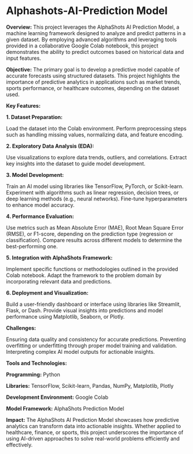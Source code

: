# Alphashots-AI-Prediction Model

**Overview:**
This project leverages the AlphaShots AI Prediction Model, a machine learning framework designed to analyze and predict patterns in a given dataset. By employing advanced algorithms and leveraging tools provided in a collaborative Google Colab notebook, this project demonstrates the ability to predict outcomes based on historical data and input features.

**Objective:**
The primary goal is to develop a predictive model capable of accurate forecasts using structured datasets. This project highlights the importance of predictive analytics in applications such as market trends, sports performance, or healthcare outcomes, depending on the dataset used.

**Key Features:**

**1. Dataset Preparation:**

Load the dataset into the Colab environment.
Perform preprocessing steps such as handling missing values, normalizing data, and feature encoding.

**2. Exploratory Data Analysis (EDA):**

Use visualizations to explore data trends, outliers, and correlations.
Extract key insights into the dataset to guide model development.

**3. Model Development:**

Train an AI model using libraries like TensorFlow, PyTorch, or Scikit-learn.
Experiment with algorithms such as linear regression, decision trees, or deep learning methods (e.g., neural networks).
Fine-tune hyperparameters to enhance model accuracy.

**4. Performance Evaluation:**

Use metrics such as Mean Absolute Error (MAE), Root Mean Square Error (RMSE), or F1-score, depending on the prediction type (regression or classification).
Compare results across different models to determine the best-performing one.

**5. Integration with AlphaShots Framework:**

Implement specific functions or methodologies outlined in the provided Colab notebook.
Adapt the framework to the problem domain by incorporating relevant data and predictions.

**6. Deployment and Visualization:**

Build a user-friendly dashboard or interface using libraries like Streamlit, Flask, or Dash.
Provide visual insights into predictions and model performance using Matplotlib, Seaborn, or Plotly.

**Challenges:**

Ensuring data quality and consistency for accurate predictions.
Preventing overfitting or underfitting through proper model training and validation.
Interpreting complex AI model outputs for actionable insights.

**Tools and Technologies:**

**Programming:** Python

**Libraries:** TensorFlow, Scikit-learn, Pandas, NumPy, Matplotlib, Plotly

**Development Environment:** Google Colab

**Model Framework:** AlphaShots Prediction Model

**Impact:**
The AlphaShots AI Prediction Model showcases how predictive analytics can transform data into actionable insights. Whether applied to healthcare, finance, or sports, this project underscores the importance of using AI-driven approaches to solve real-world problems efficiently and effectively.
